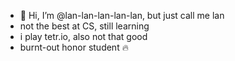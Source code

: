 - 👋 Hi, I’m @lan-lan-lan-lan-lan, but just call me lan 
- not the best at CS, still learning
- i play tetr.io, also not that good 
- burnt-out honor student 🔥

<!---
lan-lan-lan-lan-lan/lan-lan-lan-lan-lan is a ✨ special ✨ repository because its `README.md` (this file) appears on your GitHub profile.
You can click the Preview link to take a look at your changes.
--->
